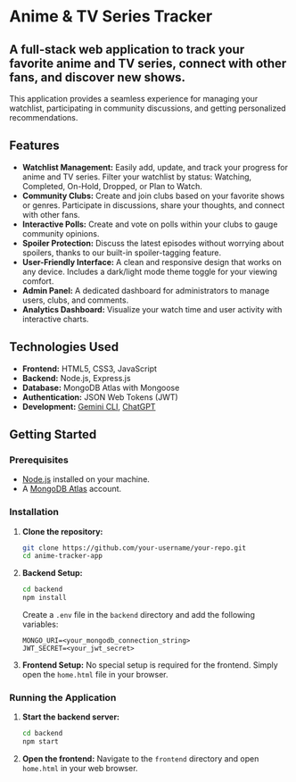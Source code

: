 # Anime & TV Series Tracker

## A full-stack web application to track your favorite anime and TV series, connect with other fans, and discover new shows.

This application provides a seamless experience for managing your watchlist, participating in community discussions, and getting personalized recommendations.

## Features

*   **Watchlist Management:** Easily add, update, and track your progress for anime and TV series. Filter your watchlist by status: Watching, Completed, On-Hold, Dropped, or Plan to Watch.
*   **Community Clubs:** Create and join clubs based on your favorite shows or genres. Participate in discussions, share your thoughts, and connect with other fans.
*   **Interactive Polls:** Create and vote on polls within your clubs to gauge community opinions.
*   **Spoiler Protection:** Discuss the latest episodes without worrying about spoilers, thanks to our built-in spoiler-tagging feature.
*   **User-Friendly Interface:** A clean and responsive design that works on any device. Includes a dark/light mode theme toggle for your viewing comfort.
*   **Admin Panel:** A dedicated dashboard for administrators to manage users, clubs, and comments.
*   **Analytics Dashboard:** Visualize your watch time and user activity with interactive charts.

## Technologies Used

*   **Frontend:** HTML5, CSS3, JavaScript
*   **Backend:** Node.js, Express.js
*   **Database:** MongoDB Atlas with Mongoose
*   **Authentication:** JSON Web Tokens (JWT)
*   **Development:** [Gemini CLI](https://gemini.google.com/), [ChatGPT](https://openai.com/chatgpt)

## Getting Started

### Prerequisites

*   [Node.js](https://nodejs.org/) installed on your machine.
*   A [MongoDB Atlas](https://www.mongodb.com/cloud/atlas) account.

### Installation

1.  **Clone the repository:**
    ```bash
    git clone https://github.com/your-username/your-repo.git
    cd anime-tracker-app
    ```
2.  **Backend Setup:**
    ```bash
    cd backend
    npm install
    ```
    Create a `.env` file in the `backend` directory and add the following variables:
    ```
    MONGO_URI=<your_mongodb_connection_string>
    JWT_SECRET=<your_jwt_secret>
    ```
3.  **Frontend Setup:**
    No special setup is required for the frontend. Simply open the `home.html` file in your browser.

### Running the Application

1.  **Start the backend server:**
    ```bash
    cd backend
    npm start
    ```
2.  **Open the frontend:**
    Navigate to the `frontend` directory and open `home.html` in your web browser.


